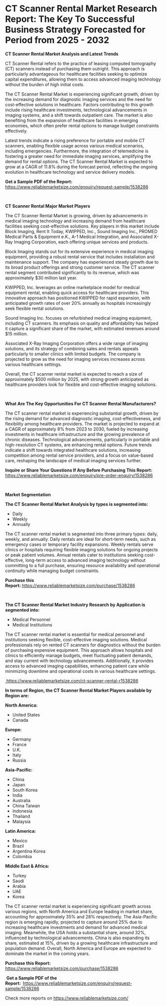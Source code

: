 <p><h1>CT Scanner Rental Market Research Report: The Key To Successful Business Strategy Forecasted for Period from 2025 - 2032</h1></p><p><strong>CT Scanner Rental Market Analysis and Latest Trends</strong></p>
<p><p>CT Scanner Rental refers to the practice of leasing computed tomography (CT) scanners instead of purchasing them outright. This approach is particularly advantageous for healthcare facilities seeking to optimize capital expenditures, allowing them to access advanced imaging technology without the burden of high initial costs. </p><p>The CT Scanner Rental Market is experiencing significant growth, driven by the increasing demand for diagnostic imaging services and the need for cost-effective solutions in healthcare. Factors contributing to this growth include rising healthcare investments, technological advancements in imaging systems, and a shift towards outpatient care. The market is also benefiting from the expansion of healthcare facilities in emerging economies, which often prefer rental options to manage budget constraints effectively.</p><p>Latest trends indicate a rising preference for portable and mobile CT scanners, enabling flexible usage across various medical scenarios, including emergencies. Furthermore, the integration of telemedicine is fostering a greater need for immediate imaging services, amplifying the demand for rental options. The CT Scanner Rental Market is expected to grow at a CAGR of 11.8% during the forecast period, reflecting the ongoing evolution in healthcare technology and service delivery models.</p></p>
<p><strong>Get a Sample PDF of the Report:&nbsp;</strong> <a href="https://www.reliablemarketsize.com/enquiry/request-sample/1538286?utm_campaign=1197&utm_medium=2&utm_source=Github&utm_content=ia&utm_term=19022025&utm_id=ct-scanner-rental">https://www.reliablemarketsize.com/enquiry/request-sample/1538286</a></p>
<p>&nbsp;</p>
<p><strong>CT Scanner Rental Major Market Players</strong></p>
<p><p>The CT Scanner Rental Market is growing, driven by advancements in medical imaging technology and increasing demand from healthcare facilities seeking cost-effective solutions. Key players in this market include Block Imaging, Rent It Today, KWIPPED, Inc., Sound Imaging Inc., PROMED Medical Parts & Equipment e.K., A-1 Medical Integration, and Associated X-Ray Imaging Corporation, each offering unique services and products.</p><p>Block Imaging stands out for its extensive experience in medical imaging equipment, providing a robust rental service that includes installation and maintenance support. The company has experienced steady growth due to its broad product offerings and strong customer service. The CT scanner rental segment contributed significantly to its revenue, which was approximately $30 million last year.</p><p>KWIPPED, Inc. leverages an online marketplace model for medical equipment rental, enabling quick access for healthcare providers. This innovative approach has positioned KWIPPED for rapid expansion, with anticipated growth rates of over 20% annually as hospitals increasingly seek flexible rental solutions.</p><p>Sound Imaging Inc. focuses on refurbished medical imaging equipment, including CT scanners. Its emphasis on quality and affordability has helped it capture a significant share of the market, with estimated revenues around $15 million.</p><p>Associated X-Ray Imaging Corporation offers a wide range of imaging solutions, and its strategy of combining sales and rentals appeals particularly to smaller clinics with limited budgets. The company is projected to grow as the need for imaging services increases across various healthcare settings.</p><p>Overall, the CT scanner rental market is expected to reach a size of approximately $500 million by 2025, with strong growth anticipated as healthcare providers look for flexible and cost-effective imaging solutions.</p></p>
<p>&nbsp;</p>
<p><strong>What Are The Key Opportunities For CT Scanner Rental Manufacturers?</strong></p>
<p><p>The CT scanner rental market is experiencing substantial growth, driven by the rising demand for advanced diagnostic imaging, cost-effectiveness, and flexibility among healthcare providers. The market is projected to expand at a CAGR of approximately 8% from 2023 to 2030, fueled by increasing investments in healthcare infrastructure and the growing prevalence of chronic diseases. Technological advancements, particularly in portable and high-resolution CT systems, are enhancing rental options. Future trends indicate a shift towards integrated healthcare solutions, increasing competition among rental service providers, and a focus on value-based care, reshaping the landscape of medical imaging services further.</p></p>
<p><strong>Inquire or Share Your Questions If Any Before Purchasing This Report:</strong> <a href="https://www.reliablemarketsize.com/enquiry/pre-order-enquiry/1538286?utm_campaign=1197&utm_medium=2&utm_source=Github&utm_content=ia&utm_term=19022025&utm_id=ct-scanner-rental">https://www.reliablemarketsize.com/enquiry/pre-order-enquiry/1538286</a></p>
<p>&nbsp;</p>
<p><strong>Market Segmentation</strong></p>
<p><strong>The CT Scanner Rental Market Analysis by types is segmented into:</strong></p>
<p><ul><li>Daily</li><li>Weekly</li><li>Annually</li></ul></p>
<p><p>The CT scanner rental market is segmented into three primary types: daily, weekly, and annually. Daily rentals are ideal for short-term needs, such as emergency cases or temporary facility expansions. Weekly rentals serve clinics or hospitals requiring flexible imaging solutions for ongoing projects or peak patient volumes. Annual rentals cater to institutions seeking cost-effective, long-term access to advanced imaging technology without committing to a full purchase, ensuring resource availability and operational continuity while managing budget constraints.</p></p>
<p><strong>Purchase this Report:&nbsp;</strong><a href="https://www.reliablemarketsize.com/purchase/1538286?utm_campaign=1197&utm_medium=2&utm_source=Github&utm_content=ia&utm_term=19022025&utm_id=ct-scanner-rental">https://www.reliablemarketsize.com/purchase/1538286</a></p>
<p>&nbsp;</p>
<p><strong>The CT Scanner Rental Market Industry Research by Application is segmented into:</strong></p>
<p><ul><li>Medical Personnel</li><li>Medical Institutions</li></ul></p>
<p><p>The CT scanner rental market is essential for medical personnel and institutions seeking flexible, cost-effective imaging solutions. Medical professionals rely on rented CT scanners for diagnostics without the burden of purchasing expensive equipment. This approach allows hospitals and clinics to efficiently manage budgets, meet fluctuating patient demands, and stay current with technology advancements. Additionally, it provides access to advanced imaging capabilities, enhancing patient care while minimizing downtime and operational costs in various healthcare settings.</p></p>
<p><a href="https://www.reliablemarketsize.com/ct-scanner-rental-r1538286?utm_campaign=1197&utm_medium=2&utm_source=Github&utm_content=ia&utm_term=19022025&utm_id=ct-scanner-rental">&nbsp;https://www.reliablemarketsize.com/ct-scanner-rental-r1538286</a></p>
<p><strong>In terms of Region, the CT Scanner Rental Market Players available by Region are:</strong></p>
<p>
    <p> <strong> North America: </strong>
        <ul>
            <li>United States</li>
            <li>Canada</li>
        </ul>
        </p> 
    <p> <strong> Europe: </strong>
        <ul>
            <li>Germany</li>
            <li>France</li>
            <li>U.K.</li>
            <li>Italy</li>
            <li>Russia</li>
        </ul>
        </p> 
    <p> <strong> Asia-Pacific: </strong>
        <ul>
            <li>China</li>
            <li>Japan</li>
            <li>South Korea</li>
            <li>India</li>
            <li>Australia</li>
            <li>China Taiwan</li>
            <li>Indonesia</li>
            <li>Thailand</li>
            <li>Malaysia</li>
        </ul>
        </p> 
    <p> <strong> Latin America: </strong>
        <ul>
            <li>Mexico</li>
            <li>Brazil</li>
            <li>Argentina Korea</li>
            <li>Colombia</li>
        </ul>
        </p> 
    <p> <strong> Middle East & Africa: </strong>
        <ul>
            <li>Turkey</li>
            <li>Saudi</li>
            <li>Arabia</li>
            <li>UAE</li>
            <li>Korea</li>
        </ul>
    </p>
    </p>
<p><p>The CT scanner rental market is experiencing significant growth across various regions, with North America and Europe leading in market share, accounting for approximately 35% and 28% respectively. The Asia-Pacific region is emerging rapidly, projected to capture around 25% due to increasing healthcare investments and demand for advanced medical imaging. Meanwhile, the USA holds a substantial share, around 32%, influenced by technological advancements. China is also expanding its share, estimated at 15%, driven by a growing healthcare infrastructure and population demand. Overall, North America and Europe are expected to dominate the market in the coming years.</p></p>
<p><strong>Purchase this Report: </strong><a href="https://www.reliablemarketsize.com/purchase/1538286?utm_campaign=1197&utm_medium=2&utm_source=Github&utm_content=ia&utm_term=19022025&utm_id=ct-scanner-rental">https://www.reliablemarketsize.com/purchase/1538286</a></p>
<p>&nbsp;<strong>Get a Sample PDF of the Report:&nbsp;&nbsp;</strong><a href="https://www.reliablemarketsize.com/enquiry/request-sample/1538286?utm_campaign=1197&utm_medium=2&utm_source=Github&utm_content=ia&utm_term=19022025&utm_id=ct-scanner-rental">https://www.reliablemarketsize.com/enquiry/request-sample/1538286</a></p>
<p><strong></strong></p>
<p>Check more reports on <a href="https://www.reliablemarketsize.com/?utm_campaign=1197&utm_medium=2&utm_source=Github&utm_content=ia&utm_term=19022025&utm_id=ct-scanner-rental">https://www.reliablemarketsize.com/</a></p>
